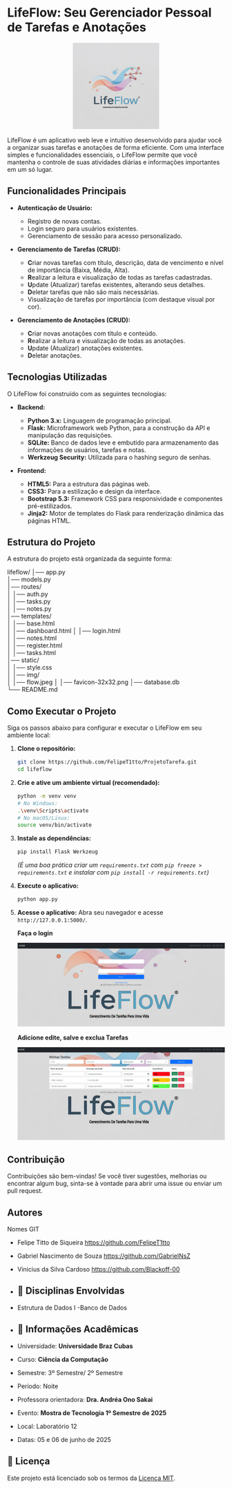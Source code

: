 # LifeFlow: Seu Gerenciador Pessoal de Tarefas e Anotações

<p align="center">
  <img src="./static/img/flow.jpeg" alt="Logo do LifeFlow" width="200"/>
</p>

LifeFlow é um aplicativo web leve e intuitivo desenvolvido para ajudar você a organizar suas tarefas e anotações de forma eficiente.
Com uma interface simples e funcionalidades essenciais, o LifeFlow permite que você mantenha o controle de suas atividades diárias e
informações importantes em um só lugar.

## Funcionalidades Principais

* **Autenticação de Usuário:**
    * Registro de novas contas.
    * Login seguro para usuários existentes.
    * Gerenciamento de sessão para acesso personalizado.

* **Gerenciamento de Tarefas (CRUD):**
    * **C**riar novas tarefas com título, descrição, data de vencimento e nível de importância (Baixa, Média, Alta).
    * **R**ealizar a leitura e visualização de todas as tarefas cadastradas.
    * **U**pdate (Atualizar) tarefas existentes, alterando seus detalhes.
    * **D**eletar tarefas que não são mais necessárias.
    * Visualização de tarefas por importância (com destaque visual por cor).

* **Gerenciamento de Anotações (CRUD):**
    * **C**riar novas anotações com título e conteúdo.
    * **R**ealizar a leitura e visualização de todas as anotações.
    * **U**pdate (Atualizar) anotações existentes.
    * **D**eletar anotações.

## Tecnologias Utilizadas

O LifeFlow foi construído com as seguintes tecnologias:

* **Backend:**
    * **Python 3.x:** Linguagem de programação principal.
    * **Flask:** Microframework web Python, para a construção da API e manipulação das requisições.
    * **SQLite:** Banco de dados leve e embutido para armazenamento das informações de usuários, tarefas e notas.
    * **Werkzeug Security:** Utilizada para o hashing seguro de senhas.

* **Frontend:**
    * **HTML5:** Para a estrutura das páginas web.
    * **CSS3:** Para a estilização e design da interface.
    * **Bootstrap 5.3:** Framework CSS para responsividade e componentes pré-estilizados.
    * **Jinja2:** Motor de templates do Flask para renderização dinâmica das páginas HTML.

## Estrutura do Projeto
A estrutura do projeto está organizada da seguinte forma:

lifeflow/
│── app.py            
│── models.py         
│── routes/          
│   │── auth.py       
│   │── tasks.py       
│   │── notes.py       
│── templates/         
│   │── base.html      
│   │── dashboard.html 
│   │── login.html     
│   │── notes.html     
│   │── register.html  
│   │── tasks.html     
│── static/            
│   │── style.css      
│   │── img/           
│       │── flow.jpeg
│       │── favicon-32x32.png
│── database.db       
└── README.md          

## Como Executar o Projeto

Siga os passos abaixo para configurar e executar o LifeFlow em seu ambiente local:

1.  **Clone o repositório:**
    ```bash
    git clone https://github.com/FelipeT1tto/ProjetoTarefa.git
    cd lifeflow
    ```

2.  **Crie e ative um ambiente virtual (recomendado):**
    ```bash
    python -m venv venv
    # No Windows:
    .\venv\Scripts\activate
    # No macOS/Linux:
    source venv/bin/activate
    ```

3.  **Instale as dependências:**
    ```bash
    pip install Flask Werkzeug
    ```
    *(É uma boa prática criar um `requirements.txt` com `pip freeze > requirements.txt` e instalar com `pip install -r requirements.txt`)*

4.  **Execute o aplicativo:**
    ```bash
    python app.py
    ```

5.  **Acesse o aplicativo:**
    Abra seu navegador e acesse `http://127.0.0.1:5000/`.

    **Faça o login**

    ![Tela de login](https://github.com/FelipeT1tto/ProjetoTarefa/blob/main/foto1.PNG?raw=true)

    **Adicione edite, salve e exclua Tarefas**
    
     ![Tela principal de tarefas](https://github.com/FelipeT1tto/ProjetoTarefa/blob/main/foto%202.PNG?raw=true)


## Contribuição

Contribuições são bem-vindas! Se você tiver sugestões, melhorias ou encontrar algum bug, sinta-se à vontade para abrir uma issue ou enviar um pull request.

## Autores
Nomes                         GIT
* Felipe Titto de Siqueira    https://github.com/FelipeT1tto
* Gabriel Nascimento de Souza https://github.com/GabrielNsZ
* Vinicius da Silva Cardoso   https://github.com/Blackoff-00

* ## 🧠 Disciplinas Envolvidas    

- Estrutura de Dados I
-Banco de Dados

- ## 🏫 Informações Acadêmicas

- Universidade: **Universidade Braz Cubas**
- Curso: **Ciência da Computação**
- Semestre: 3º Semestre/ 2º Semestre
- Período: Noite
- Professora orientadora: **Dra. Andréa Ono Sakai**
- Evento: **Mostra de Tecnologia 1º Semestre de 2025**
- Local: Laboratório 12
- Datas: 05 e 06 de junho de 2025

## 📄 Licença

Este projeto está licenciado sob os termos da [Licença MIT](./LICENSE).
